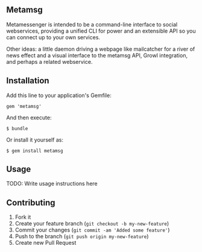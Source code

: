 ## Metamsg

Metamessenger is intended to be a command-line interface to social webservices, providing
a unified CLI for power and an extensible API so you can connect up to your own services.

Other ideas: a little daemon driving a webpage like mailcatcher for a river of news effect and
a visual interface to the metamsg API, Growl integration, and perhaps a related webservice.

## Installation

Add this line to your application's Gemfile:

    gem 'metamsg'

And then execute:

    $ bundle

Or install it yourself as:

    $ gem install metamsg

## Usage

TODO: Write usage instructions here

## Contributing

1. Fork it
2. Create your feature branch (`git checkout -b my-new-feature`)
3. Commit your changes (`git commit -am 'Added some feature'`)
4. Push to the branch (`git push origin my-new-feature`)
5. Create new Pull Request
